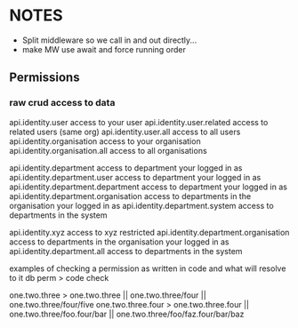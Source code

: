 # NOTES

* Split middleware so we call in and out directly...
* make MW use await and force running order

## Permissions

### raw crud access to data

api.identity.user                               access to your user
api.identity.user.related                       access to related users (same org)
api.identity.user.all                           access to all users
api.identity.organisation                       access to your organisation
api.identity.organisation.all                   access to all organisations

api.identity.department                         access to department your logged in as
api.identity.department.user                    access to department your logged in as
api.identity.department.department              access to department your logged in as
api.identity.department.organisation            access to departments in the organisation your logged in as
api.identity.department.system                  access to departments in the system

api.identity.xyz                                access to xyz restricted 
api.identity.department.organisation            access to departments in the organisation your logged in as
api.identity.department.all                     access to departments in the system

examples of checking a permission as written in code and what will resolve to it db perm > code check

one.two.three > one.two.three || one.two.three/four || one.two.three/four/five
one.two.three.four > one.two.three.four || one.two.three/foo.four/bar || one.two.three/foo/faz.four/bar/baz